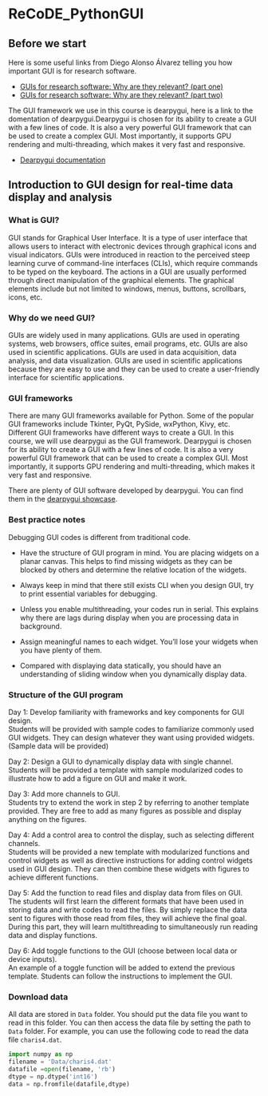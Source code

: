 # ReCoDE_PythonGUI
## Before we start
Here is some useful links from Diego Alonso Álvarez telling you how important GUI is for research software.
- [GUIs for research software: Why are they relevant? (part one)](https://www.software.ac.uk/blog/2021-06-16-guis-research-software-why-are-they-relevant-part-one)
- [GUIs for research software: Why are they relevant? (part two)](https://www.software.ac.uk/blog/2021-06-17-guis-research-software-why-are-they-relevant-part-two)

The GUI framework we use in this course is dearpygui, here is a link to the domentation of dearpygui.Dearpygui is chosen for its ability to create a GUI with a few lines of code. It is also a very powerful GUI framework that can be used to create a complex GUI. Most importantly, it supports GPU rendering and multi-threading, which makes it very fast and responsive.
- [Dearpygui documentation](https://docs.dearpygui.org/en/latest/)

## Introduction to GUI design for real-time data display and analysis
### **What is GUI?**
GUI stands for Graphical User Interface. It is a type of user interface that allows users to interact with electronic devices through graphical icons and visual indicators. GUIs were introduced in reaction to the perceived steep learning curve of command-line interfaces (CLIs), which require commands to be typed on the keyboard. The actions in a GUI are usually performed through direct manipulation of the graphical elements. The graphical elements include but not limited to windows, menus, buttons, scrollbars, icons, etc.
### **Why do we need GUI?**
GUIs are widely used in many applications. GUIs are used in operating systems, web browsers, office suites, email programs, etc. GUIs are also used in scientific applications. GUIs are used in data acquisition, data analysis, and data visualization. GUIs are used in scientific applications because they are easy to use and they can be used to create a user-friendly interface for scientific applications.

### **GUI frameworks**
There are many GUI frameworks available for Python. Some of the popular GUI frameworks include Tkinter, PyQt, PySide, wxPython, Kivy, etc. Different GUI frameworks have different ways to create a GUI. In this course, we will use dearpygui as the GUI framework. Dearpygui is chosen for its ability to create a GUI with a few lines of code. It is also a very powerful GUI framework that can be used to create a complex GUI. Most importantly, it supports GPU rendering and multi-threading, which makes it very fast and responsive.

There are plenty of GUI software developed by dearpygui. You can find them in the [dearpygui showcase](https://github.com/hoffstadt/DearPyGui/wiki/Dear-PyGui-Showcase).

### **Best practice notes**
Debugging GUI codes is different from traditional code. 

 - Have the structure of GUI program in mind. You are placing widgets on a planar canvas. This helps to find missing widgets as they can be blocked by others and determine the relative location of the widgets. 

 - Always keep in mind that there still exists CLI when you design GUI, try to print essential variables for debugging. 

 - Unless you enable multithreading, your codes run in serial. This explains why there are lags during display when you are processing data in background. 

 - Assign meaningful names to each widget. You’ll lose your widgets when you have plenty of them. 

 - Compared with displaying data statically, you should have an understanding of sliding window when you dynamically display data. 

### **Structure of the GUI program**
Day 1: 
    Develop familiarity with frameworks and key components for GUI design.  
    Students will be provided with sample codes to familiarize commonly used GUI widgets. They can design whatever they want using provided widgets. (Sample data will be provided)  

Day 2: 
    Design a GUI to dynamically display data with single channel.  
    Students will be provided a template with sample modularized codes to illustrate how to add a figure on GUI and make it work.  

Day 3: 
    Add more channels to GUI.  
    Students try to extend the work in step 2 by referring to another template provided. They are free to add as many figures as possible and display anything on the figures. 

Day 4: 
    Add a control area to control the display, such as selecting different channels.  
    Students will be provided a new template with modularized functions and control widgets as well as directive instructions for adding   control widgets used in GUI design. They can then combine these widgets with figures to achieve different functions.  

Day 5: 
    Add the function to read files and display data from files on GUI.  
    The students will first learn the different formats that have been used in storing data and write codes to read the files. By simply replace the data sent to figures with those read from files, they will achieve the final goal. During this part, they will learn multithreading to simultaneously run reading data and display functions.

Day 6: 
   Add toggle functions to the GUI (choose between local data or device inputs).  
   An example of a toggle function will be added to extend the previous template. Students can follow the instructions to implement the GUI.  

### **Download data**

All data are stored in ```Data``` folder. You should put the data file you want to read in this folder. You can then access the data file by setting the path to ```Data``` folder. For example, you can use the following code to read the data file ```charis4.dat```.
```python
import numpy as np
filename = 'Data/charis4.dat'
datafile =open(filename, 'rb')
dtype = np.dtype('int16')
data = np.fromfile(datafile,dtype)
```